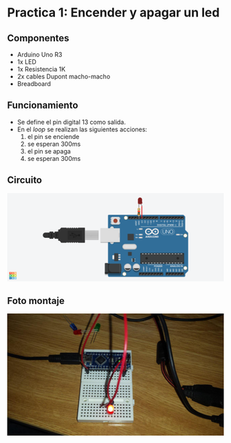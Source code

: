 # Practica 1: Encender y apagar un led

## Componentes

* Arduino Uno R3
* 1x LED
* 1x Resistencia 1K
* 2x cables Dupont macho-macho
* Breadboard

## Funcionamiento

* Se define el pin digital 13 como salida.
* En el _loop_ se realizan las siguientes acciones:
	1. el pin se enciende
	2. se esperan 300ms
	3. el pin se apaga
	4. se esperan 300ms

## Circuito

![esquema tinkercad](pr1.png)

## Foto montaje

![foto](fotoP1.jpg)
